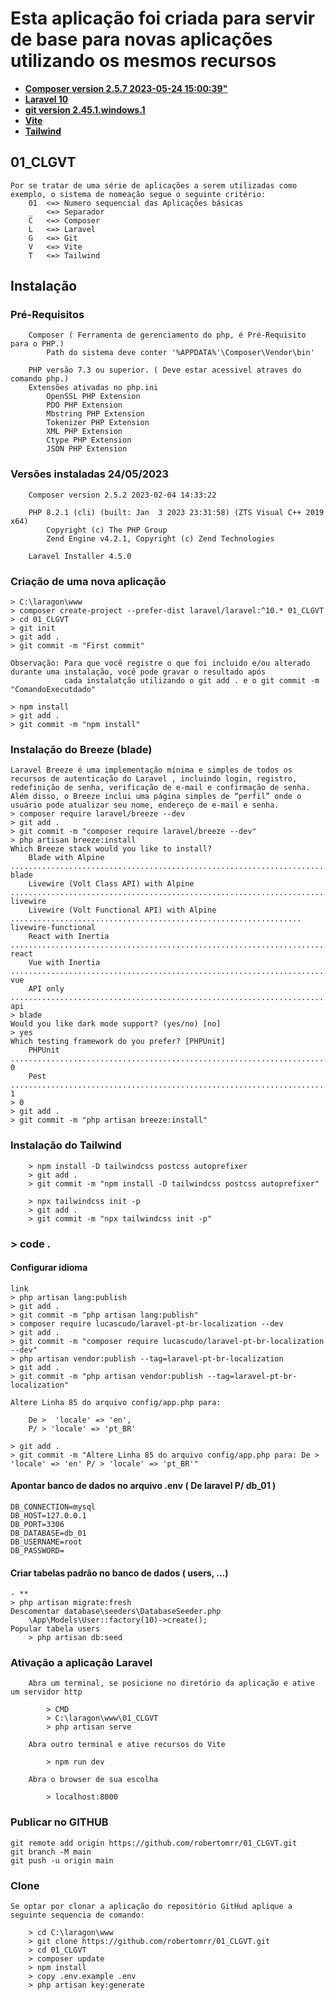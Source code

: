 # Esta aplicação foi criada para servir de base para novas aplicações utilizando os mesmos recursos

- **[Composer version 2.5.7 2023-05-24 15:00:39"](https://getcomposer.org)**
- **[Laravel 10](https://laravel.com)**
- **[git version 2.45.1.windows.1](https://github.com//)**
- **[Vite](https://vitejs.dev//)**
- **[Tailwind](https://tailwindcss.com/docs/installation/)**

## 01_CLGVT

    Por se tratar de uma série de aplicações a serem utilizadas como exemplo, o sistema de nomeação segue o seguinte critério:
        01  <=> Numero sequencial das Aplicações básicas
        _   <=> Separador
        C   <=> Composer
        L   <=> Laravel
        G   <=> Git
        V   <=> Vite
        T   <=> Tailwind

## Instalação

### Pré-Requisitos

        Composer ( Ferramenta de gerenciamento do php, é Pré-Requisito para o PHP.)
            Path do sistema deve conter '%APPDATA%'\Composer\Vendor\bin'

        PHP versão 7.3 ou superior. ( Deve estar acessivel atraves do comando php.)
        Extensões ativadas no php.ini
            OpenSSL PHP Extension
            PDO PHP Extension
            Mbstring PHP Extension
            Tokenizer PHP Extension
            XML PHP Extension
            Ctype PHP Extension
            JSON PHP Extension

### Versões instaladas 24/05/2023

        Composer version 2.5.2 2023-02-04 14:33:22

        PHP 8.2.1 (cli) (built: Jan  3 2023 23:31:58) (ZTS Visual C++ 2019 x64)
            Copyright (c) The PHP Group
            Zend Engine v4.2.1, Copyright (c) Zend Technologies

        Laravel Installer 4.5.0

### Criação de uma nova aplicação

    > C:\laragon\www
    > composer create-project --prefer-dist laravel/laravel:^10.* 01_CLGVT
    > cd 01_CLGVT
    > git init
    > git add .
    > git commit -m "First commit" 

    Observação: Para que você registre o que foi incluido e/ou alterado durante uma instalação, você pode gravar o resultado após 
                cada instalatção utilizando o git add . e o git commit -m "ComandoExecutdado" 

    > npm install
    > git add .
    > git commit -m "npm install" 

### Instalação do Breeze (blade)

    Laravel Breeze é uma implementação mínima e simples de todos os recursos de autenticação do Laravel , incluindo login, registro, redefinição de senha, verificação de e-mail e confirmação de senha. 
    Além disso, o Breeze inclui uma página simples de “perfil” onde o usuário pode atualizar seu nome, endereço de e-mail e senha.
    > composer require laravel/breeze --dev
    > git add .
    > git commit -m "composer require laravel/breeze --dev" 
    > php artisan breeze:install
    Which Breeze stack would you like to install?
        Blade with Alpine ........................................................................................................ blade
        Livewire (Volt Class API) with Alpine ................................................................................. livewire
        Livewire (Volt Functional API) with Alpine ................................................................. livewire-functional
        React with Inertia ....................................................................................................... react
        Vue with Inertia ........................................................................................................... vue
        API only ................................................................................................................... api
    > blade
    Would you like dark mode support? (yes/no) [no]
    > yes
    Which testing framework do you prefer? [PHPUnit]
        PHPUnit ...................................................................................................................... 0
        Pest ......................................................................................................................... 1    
    > 0
    > git add .
    > git commit -m "php artisan breeze:install" 

### Instalação do Tailwind

        > npm install -D tailwindcss postcss autoprefixer
        > git add .
        > git commit -m "npm install -D tailwindcss postcss autoprefixer" 

        > npx tailwindcss init -p
        > git add .
        > git commit -m "npx tailwindcss init -p" 

### > code .

#### Configurar idioma

    link
    > php artisan lang:publish
    > git add .
    > git commit -m "php artisan lang:publish" 
    > composer require lucascudo/laravel-pt-br-localization --dev
    > git add .
    > git commit -m "composer require lucascudo/laravel-pt-br-localization --dev" 
    > php artisan vendor:publish --tag=laravel-pt-br-localization
    > git add .
    > git commit -m "php artisan vendor:publish --tag=laravel-pt-br-localization" 
    
    Altere Linha 85 do arquivo config/app.php para:
    
        De >  'locale' => 'en',
        P/ > 'locale' => 'pt_BR'

    > git add .
    > git commit -m "Altere Linha 85 do arquivo config/app.php para: De >  'locale' => 'en' P/ > 'locale' => 'pt_BR'" 

#### Apontar banco de dados no arquivo .env ( De laravel P/ db_01 )

    DB_CONNECTION=mysql
    DB_HOST=127.0.0.1
    DB_PORT=3306
    DB_DATABASE=db_01
    DB_USERNAME=root
    DB_PASSWORD=

#### Criar tabelas padrão no banco de dados ( users, ...)

    - **    
    > php artisan migrate:fresh
    Descomentar database\seeders\DatabaseSeeder.php
        \App\Models\User::factory(10)->create();
    Popular tabela users
        > php artisan db:seed

### Ativação a aplicação Laravel

        Abra um terminal, se posicione no diretório da aplicação e ative um servidor http

            > CMD 
            > C:\laragon\www\01_CLGVT
            > php artisan serve

        Abra outro terminal e ative recursos do Vite

            > npm run dev

        Abra o browser de sua escolha
        
            > localhost:8000

### Publicar no GITHUB

    git remote add origin https://github.com/robertomrr/01_CLGVT.git
    git branch -M main
    git push -u origin main

### Clone

    Se optar por clonar a aplicação do repositório GitHud aplique a seguinte sequencia de comando:

        > cd C:\laragon\www
        > git clone https://github.com/robertomrr/01_CLGVT.git
        > cd 01_CLGVT
        > composer update
        > npm install
        > copy .env.example .env
        > php artisan key:generate